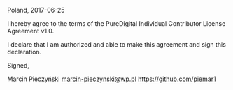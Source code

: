Poland, 2017-06-25

I hereby agree to the terms of the PureDigital Individual Contributor License Agreement v1.0.

I declare that I am authorized and able to make this agreement and sign this declaration.

Signed,

Marcin Pieczyński marcin-pieczynski@wp.pl https://github.com/piemar1
